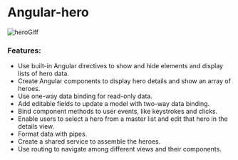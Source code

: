 # Angular-hero

![heroGiff](https://media2.giphy.com/media/wf6E1XhlMTHc4/giphy.gif?cid=ecf05e47p3ay6gdmue93jlnmllfwls7p7e828xgk9nr7gtg1&rid=giphy.gif)

### Features:
- Use built-in Angular directives to show and hide elements and display lists of hero data.
- Create Angular components to display hero details and show an array of heroes.
- Use one-way data binding for read-only data.
- Add editable fields to update a model with two-way data binding.
- Bind component methods to user events, like keystrokes and clicks.
- Enable users to select a hero from a master list and edit that hero in the details view.
- Format data with pipes.
- Create a shared service to assemble the heroes.
- Use routing to navigate among different views and their components.


